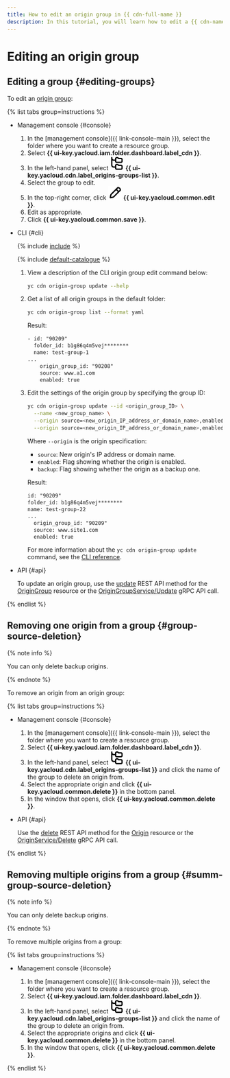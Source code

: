 ```yaml
---
title: How to edit an origin group in {{ cdn-full-name }}
description: In this tutorial, you will learn how to edit a {{ cdn-name }} origin group.
---
```


# Editing an origin group

## Editing a group {#editing-groups}

To edit an [origin group](../../concepts/origins.md):

{% list tabs group=instructions %}

- Management console {#console}

  1. In the [management console]({{ link-console-main }}), select the folder where you want to create a resource group.
  1. Select **{{ ui-key.yacloud.iam.folder.dashboard.label_cdn }}**.
  1. In the left-hand panel, select ![image](../../../_assets/console-icons/folder-tree.svg) **{{ ui-key.yacloud.cdn.label_origins-groups-list }}**.
  1. Select the group to edit.
  1. In the top-right corner, click ![image](../../../_assets/console-icons/pencil.svg) **{{ ui-key.yacloud.common.edit }}**.
  1. Edit as appropriate.
  1. Click **{{ ui-key.yacloud.common.save }}**.

- CLI {#cli}

  {% include [include](../../../_includes/cli-install.md) %}

  {% include [default-catalogue](../../../_includes/default-catalogue.md) %}

  1. View a description of the CLI origin group edit command below:

     ```bash
     yc cdn origin-group update --help
     ```

  1. Get a list of all origin groups in the default folder:

     ```bash
     yc cdn origin-group list --format yaml
     ```

     Result:

     ```text
     - id: "90209"
       folder_id: b1g86q4m5vej********
       name: test-group-1
     ...
         origin_group_id: "90208"
         source: www.a1.com
         enabled: true
     ```

  1. Edit the settings of the origin group by specifying the group ID:

     ```bash
     yc cdn origin-group update --id <origin_group_ID> \
       --name <new_group_name> \
       --origin source=<new_origin_IP_address_or_domain_name>,enabled=true \
       --origin source=<new_origin_IP_address_or_domain_name>,enabled=true,backup=true
     ```

     Where `--origin` is the origin specification:
     * `source`: New origin's IP address or domain name.
     * `enabled`: Flag showing whether the origin is enabled.
     * `backup`: Flag showing whether the origin as a backup one.

     Result:

     ```text
     id: "90209"
     folder_id: b1g86q4m5vej********
     name: test-group-22
     ...
       origin_group_id: "90209"
       source: www.site1.com
       enabled: true
     ```

     For more information about the `yc cdn origin-group update` command, see the [CLI reference](../../../cli/cli-ref/cdn/cli-ref/origin-group/update.md).

- API {#api}

  To update an origin group, use the [update](../../api-ref/OriginGroup/update.md) REST API method for the [OriginGroup](../../api-ref/OriginGroup/index.md) resource or the [OriginGroupService/Update](../../api-ref/grpc/OriginGroup/update.md) gRPC API call.

{% endlist %}

## Removing one origin from a group {#group-source-deletion}

{% note info %}

You can only delete backup origins.

{% endnote %}

To remove an origin from an origin group:

{% list tabs group=instructions %}

- Management console {#console}

  1. In the [management console]({{ link-console-main }}), select the folder where you want to create a resource group.
  1. Select **{{ ui-key.yacloud.iam.folder.dashboard.label_cdn }}**.
  1. In the left-hand panel, select ![image](../../../_assets/console-icons/folder-tree.svg) **{{ ui-key.yacloud.cdn.label_origins-groups-list }}** and click the name of the group to delete an origin from.
  1. Select the appropriate origin and click **{{ ui-key.yacloud.common.delete }}** in the bottom panel.
  1. In the window that opens, click **{{ ui-key.yacloud.common.delete }}**.

- API {#api}

  Use the [delete](../../api-ref/Origin/delete.md) REST API method for the [Origin](../../api-ref/Origin/index.md) resource or the [OriginService/Delete](../../api-ref/grpc/Origin/delete.md) gRPC API call.

{% endlist %}

## Removing multiple origins from a group {#summ-group-source-deletion}

{% note info %}

You can only delete backup origins.

{% endnote %}

To remove multiple origins from a group:

{% list tabs group=instructions %}

- Management console {#console}

  1. In the [management console]({{ link-console-main }}), select the folder where you want to create a resource group.
  1. Select **{{ ui-key.yacloud.iam.folder.dashboard.label_cdn }}**.
  1. In the left-hand panel, select ![image](../../../_assets/console-icons/folder-tree.svg) **{{ ui-key.yacloud.cdn.label_origins-groups-list }}** and click the name of the group to delete an origin from.
  1. Select the appropriate origins and click **{{ ui-key.yacloud.common.delete }}** in the bottom panel.
  1. In the window that opens, click **{{ ui-key.yacloud.common.delete }}**.

{% endlist %}